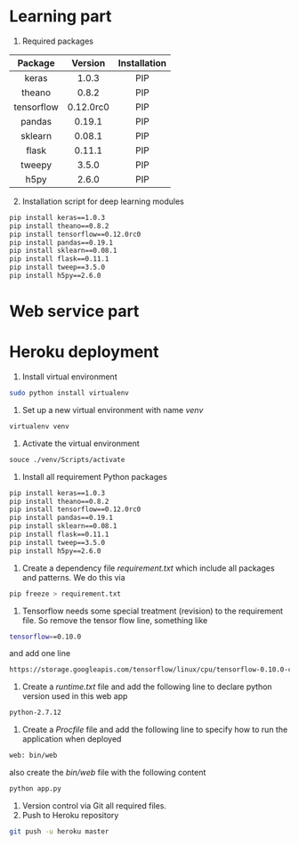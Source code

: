 

# Learning part 
 
1. Required packages

| Package    | Version   | Installation |
|:----------:|:---------:|:------------:|
| keras      | 1.0.3     |    PIP       |
| theano     | 0.8.2     |    PIP       |
| tensorflow | 0.12.0rc0 |    PIP       |
| pandas     | 0.19.1    |    PIP       |
| sklearn    | 0.08.1    |    PIP       |
| flask      | 0.11.1    |    PIP       |
| tweepy     | 3.5.0     |    PIP       |
| h5py       | 2.6.0     |    PIP       |

2. Installation script for deep learning modules

```bash
pip install keras==1.0.3       
pip install theano==0.8.2       
pip install tensorflow==0.12.0rc0       
pip install pandas==0.19.1       
pip install sklearn==0.08.1       
pip install flask==0.11.1       
pip install tweep==3.5.0       
pip install h5py==2.6.0
```
# Web service part

# Heroku deployment
1. Install virtual environment
```bash
sudo python install virtualenv
``` 
1. Set up a new virtual environment with name _venv_
```bash
virtualenv venv
```
1. Activate the virtual environment
```bash
souce ./venv/Scripts/activate
```
1. Install all requirement Python packages
```bash
pip install keras==1.0.3       
pip install theano==0.8.2       
pip install tensorflow==0.12.0rc0       
pip install pandas==0.19.1       
pip install sklearn==0.08.1       
pip install flask==0.11.1       
pip install tweep==3.5.0       
pip install h5py==2.6.0
```
1. Create a dependency file _requirement.txt_ which include all packages and patterns. We do this via
```bash
pip freeze > requirement.txt
```
1. Tensorflow needs some special treatment (revision) to the requirement file. So remove the tensor flow line, something like
```bash
tensorflow==0.10.0
```
and add one line
```bash
https://storage.googleapis.com/tensorflow/linux/cpu/tensorflow-0.10.0-cp27-none-linux_x86_64.whl
```
1. Create a _runtime.txt_ file and add the following line to declare python version used in this web app
```bash
python-2.7.12
```
1. Create a _Procfile_ file and add the following line to specify how to run the application when deployed
```bash
web: bin/web
```
also create the _bin/web_ file with the following content
```bash
python app.py
```
1. Version control via Git all required files. 
1. Push to Heroku repository 
```bash
git push -u heroku master
```







